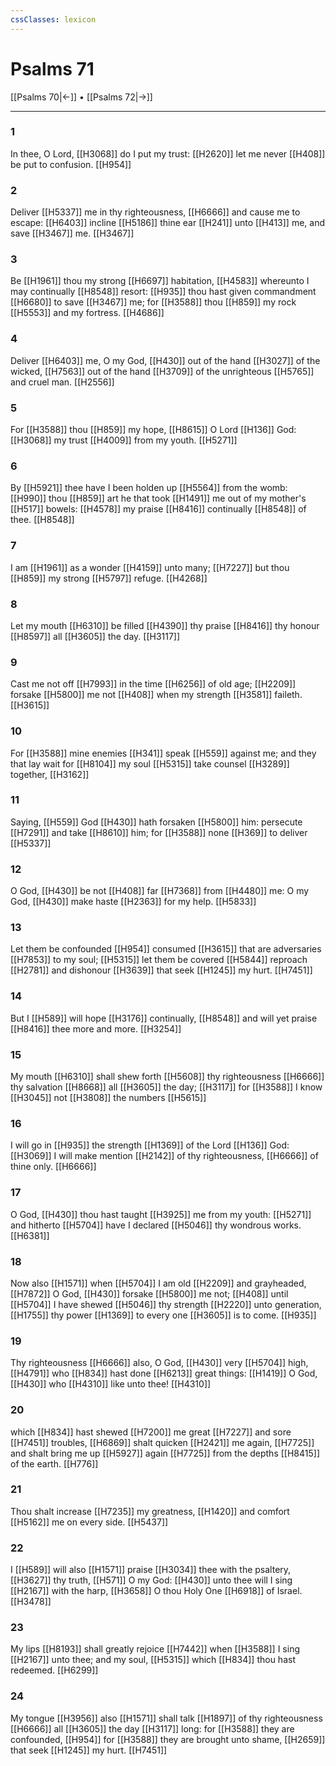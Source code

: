 ```yaml
---
cssClasses: lexicon
---
```

# Psalms 71

[[Psalms 70|←]] • [[Psalms 72|→]]

---

### 1
In thee, O Lord, [[H3068]] do I put my trust: [[H2620]] let me never [[H408]] be put to confusion. [[H954]]

### 2
Deliver [[H5337]] me in thy righteousness, [[H6666]] and cause me to escape: [[H6403]] incline [[H5186]] thine ear [[H241]] unto [[H413]] me, and save [[H3467]] me. [[H3467]]

### 3
Be [[H1961]] thou my strong [[H6697]] habitation, [[H4583]] whereunto I may continually [[H8548]] resort: [[H935]] thou hast given commandment [[H6680]] to save [[H3467]] me; for [[H3588]] thou [[H859]] my rock [[H5553]] and my fortress. [[H4686]]

### 4
Deliver [[H6403]] me, O my God, [[H430]] out of the hand [[H3027]] of the wicked, [[H7563]] out of the hand [[H3709]] of the unrighteous [[H5765]] and cruel man. [[H2556]]

### 5
For [[H3588]] thou [[H859]] my hope, [[H8615]] O Lord [[H136]] God: [[H3068]] my trust [[H4009]] from my youth. [[H5271]]

### 6
By [[H5921]] thee have I been holden up [[H5564]] from the womb: [[H990]] thou [[H859]] art he that took [[H1491]] me out of my mother's [[H517]] bowels: [[H4578]] my praise [[H8416]] continually [[H8548]] of thee. [[H8548]]

### 7
I am [[H1961]] as a wonder [[H4159]] unto many; [[H7227]] but thou [[H859]] my strong [[H5797]] refuge. [[H4268]]

### 8
Let my mouth [[H6310]] be filled [[H4390]] thy praise [[H8416]] thy honour [[H8597]] all [[H3605]] the day. [[H3117]]

### 9
Cast me not off [[H7993]] in the time [[H6256]] of old age; [[H2209]] forsake [[H5800]] me not [[H408]] when my strength [[H3581]] faileth. [[H3615]]

### 10
For [[H3588]] mine enemies [[H341]] speak [[H559]] against me; and they that lay wait for [[H8104]] my soul [[H5315]] take counsel [[H3289]] together, [[H3162]]

### 11
Saying, [[H559]] God [[H430]] hath forsaken [[H5800]] him: persecute [[H7291]] and take [[H8610]] him; for [[H3588]] none [[H369]] to deliver [[H5337]]

### 12
O God, [[H430]] be not [[H408]] far [[H7368]] from [[H4480]] me: O my God, [[H430]] make haste [[H2363]] for my help. [[H5833]]

### 13
Let them be confounded [[H954]] consumed [[H3615]] that are adversaries [[H7853]] to my soul; [[H5315]] let them be covered [[H5844]] reproach [[H2781]] and dishonour [[H3639]] that seek [[H1245]] my hurt. [[H7451]]

### 14
But I [[H589]] will hope [[H3176]] continually, [[H8548]] and will yet praise [[H8416]] thee more and more. [[H3254]]

### 15
My mouth [[H6310]] shall shew forth [[H5608]] thy righteousness [[H6666]] thy salvation [[H8668]] all [[H3605]] the day; [[H3117]] for [[H3588]] I know [[H3045]] not [[H3808]] the numbers [[H5615]]

### 16
I will go in [[H935]] the strength [[H1369]] of the Lord [[H136]] God: [[H3069]] I will make mention [[H2142]] of thy righteousness, [[H6666]] of thine only. [[H6666]]

### 17
O God, [[H430]] thou hast taught [[H3925]] me from my youth: [[H5271]] and hitherto [[H5704]] have I declared [[H5046]] thy wondrous works. [[H6381]]

### 18
Now also [[H1571]] when [[H5704]] I am old [[H2209]] and grayheaded, [[H7872]] O God, [[H430]] forsake [[H5800]] me not; [[H408]] until [[H5704]] I have shewed [[H5046]] thy strength [[H2220]] unto generation, [[H1755]] thy power [[H1369]] to every one [[H3605]] is to come. [[H935]]

### 19
Thy righteousness [[H6666]] also, O God, [[H430]] very [[H5704]] high, [[H4791]] who [[H834]] hast done [[H6213]] great things: [[H1419]] O God, [[H430]] who [[H4310]] like unto thee! [[H4310]]

### 20
which [[H834]] hast shewed [[H7200]] me great [[H7227]] and sore [[H7451]] troubles, [[H6869]] shalt quicken [[H2421]] me again, [[H7725]] and shalt bring me up [[H5927]] again [[H7725]] from the depths [[H8415]] of the earth. [[H776]]

### 21
Thou shalt increase [[H7235]] my greatness, [[H1420]] and comfort [[H5162]] me on every side. [[H5437]]

### 22
I [[H589]] will also [[H1571]] praise [[H3034]] thee with the psaltery, [[H3627]] thy truth, [[H571]] O my God: [[H430]] unto thee will I sing [[H2167]] with the harp, [[H3658]] O thou Holy One [[H6918]] of Israel. [[H3478]]

### 23
My lips [[H8193]] shall greatly rejoice [[H7442]] when [[H3588]] I sing [[H2167]] unto thee; and my soul, [[H5315]] which [[H834]] thou hast redeemed. [[H6299]]

### 24
My tongue [[H3956]] also [[H1571]] shall talk [[H1897]] of thy righteousness [[H6666]] all [[H3605]] the day [[H3117]] long: for [[H3588]] they are confounded, [[H954]] for [[H3588]] they are brought unto shame, [[H2659]] that seek [[H1245]] my hurt. [[H7451]]